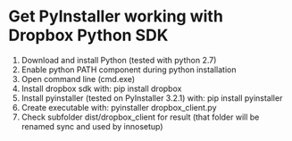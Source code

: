 Get PyInstaller working with Dropbox Python SDK
===============================================

1. Download and install Python (tested with python 2.7)
2. Enable python PATH component during python installation
3. Open command line (cmd.exe)
4. Install dropbox sdk with: pip install dropbox
5. Install pyinstaller (tested on PyInstaller 3.2.1) with: pip install pyinstaller
6. Create executable with: pyinstaller dropbox_client.py
7. Check subfolder dist/dropbox_client for result (that folder will be renamed sync and used by innosetup)
